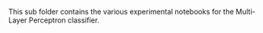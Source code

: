 This sub folder contains the various experimental notebooks for the Multi-Layer Perceptron classifier.
